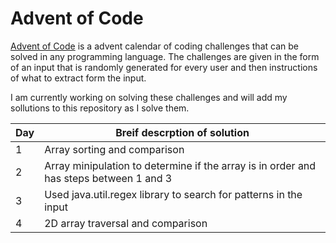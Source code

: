 # Advent of Code

[Advent of Code](https://adventofcode.com/2024) is a advent calendar of coding challenges that can be solved in any programming language.
The challenges are given in the form of an input that is randomly generated for every user and then instructions of what to extract form the input.


I am currently working on solving these challenges and will add my sollutions to this repository as I solve them.

| Day | Breif descrption of solution   |
| --- | ------------------------------ |
| 1   | Array sorting and comparison   |
| 2   | Array minipulation to determine if the array is in order and has steps between 1 and 3|
| 3   | Used java.util.regex library to search for patterns in the input |
| 4   | 2D array traversal and comparison |
